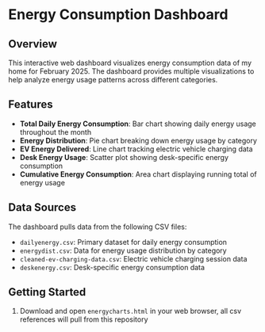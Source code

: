 # Energy Consumption Dashboard

## Overview
This interactive web dashboard visualizes energy consumption data of my home for February 2025. The dashboard provides multiple visualizations to help analyze energy usage patterns across different categories.

## Features
- **Total Daily Energy Consumption**: Bar chart showing daily energy usage throughout the month
- **Energy Distribution**: Pie chart breaking down energy usage by category
- **EV Energy Delivered**: Line chart tracking electric vehicle charging data
- **Desk Energy Usage**: Scatter plot showing desk-specific energy consumption
- **Cumulative Energy Consumption**: Area chart displaying running total of energy usage

## Data Sources
The dashboard pulls data from the following CSV files:
- `dailyenergy.csv`: Primary dataset for daily energy consumption
- `energydist.csv`: Data for energy usage distribution by category
- `cleaned-ev-charging-data.csv`: Electric vehicle charging session data
- `deskenergy.csv`: Desk-specific energy consumption data

## Getting Started
1. Download and open `energycharts.html` in your web browser, all csv references will pull from this repository



